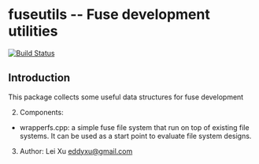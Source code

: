  fuseutils -- Fuse development utilities
==========================================

[![Build Status](https://travis-ci.org/eddyxu/fuseutils.png?branch=master)](https://travis-ci.org/eddyxu/fuseutils)

## Introduction
 This package collects some useful data structures for fuse development

2. Components:

 * wrapperfs.cpp: a simple fuse file system that run on top of existing file
   systems. It can be used as a start point to evaluate file system
   designs.

3. Author:
   Lei Xu <eddyxu@gmail.com>
